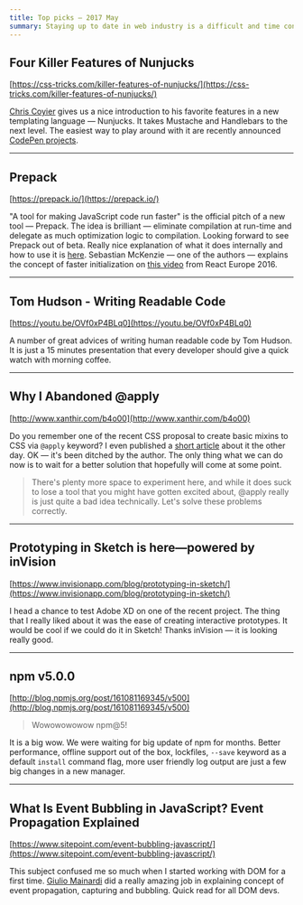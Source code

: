 ```yaml
---
title: Top picks — 2017 May
summary: Staying up to date in web industry is a difficult and time consuming task. I would like to share with you my top finds from the past month.
---
```


## Four Killer Features of Nunjucks

[https://css-tricks.com/killer-features-of-nunjucks/](https://css-tricks.com/killer-features-of-nunjucks/)

[Chris Coyier](https://twitter.com/chriscoyier) gives us a nice introduction to his favorite features in a new templating language — Nunjucks. It takes Mustache and Handlebars to the next level. The easiest way to play around with it are recently announced [CodePen projects](https://codepen.io/pro/projects).

- - -

## Prepack

[https://prepack.io/](https://prepack.io/)

"A tool for making JavaScript code run faster" is the official pitch of a new tool — Prepack. The idea is brilliant — eliminate compilation at run-time and delegate as much optimization logic to compilation. Looking forward to see Prepack out of beta. Really nice explanation of what it does internally and how to use it is [here](https://hackernoon.com/facebooks-prepack-the-next-killer-in-the-javascript-zone-d932556ffd8c). Sebastian McKenzie — one of the authors — explains the concept of faster initialization on [this video](https://youtu.be/xbZzahWakGs) from React Europe 2016.

- - -

## Tom Hudson - Writing Readable Code

[https://youtu.be/OVf0xP4BLq0](https://youtu.be/OVf0xP4BLq0)

A number of great advices of writing human readable code by Tom Hudson. It is just a 15 minutes presentation that every developer should give a quick watch with morning coffee.

- - -

## Why I Abandoned @apply

[http://www.xanthir.com/b4o00](http://www.xanthir.com/b4o00)

Do you remember one of the recent CSS proposal to create basic mixins to CSS via `@apply` keyword? I even published a [short article](https://pawelgrzybek.com/css-mixins-with-apply-rule/) about it the other day. OK — it's been ditched by the author. The only thing what we can do now is to wait for a better solution that hopefully will come at some point.

> There's plenty more space to experiment here, and while it does suck to lose a tool that you might have gotten excited about, @apply really is just quite a bad idea technically. Let's solve these problems correctly. 

- - -

## Prototyping in Sketch is here—powered by inVision

[https://www.invisionapp.com/blog/prototyping-in-sketch/](https://www.invisionapp.com/blog/prototyping-in-sketch/)

I head a chance to test Adobe XD on one of the recent project. The thing that I really liked about it was the ease of creating interactive prototypes. It would be cool if we could do it in Sketch! Thanks inVision — it is looking really good.

- - -

## npm v5.0.0

[http://blog.npmjs.org/post/161081169345/v500](http://blog.npmjs.org/post/161081169345/v500)

> Wowowowowow npm@5!

It is a big wow. We were waiting for big update of npm for months. Better performance, offline support out of the box, lockfiles, `--save` keyword as a default `install` command flag, more user friendly log output are just a few big changes in a new manager.

- - -

## What Is Event Bubbling in JavaScript? Event Propagation Explained

[https://www.sitepoint.com/event-bubbling-javascript/](https://www.sitepoint.com/event-bubbling-javascript/)

This subject confused me so much when I started working with DOM for a first time. [Giulio Mainardi](https://twitter.com/mgiulio) did a really amazing job in explaining concept of event propagation, capturing and bubbling. Quick read for all DOM devs.
